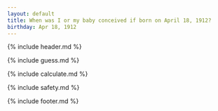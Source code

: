 ```yaml
---
layout: default
title: When was I or my baby conceived if born on April 18, 1912?
birthday: Apr 18, 1912
---
```


{% include header.md %}

{% include guess.md %}

{% include calculate.md %}

{% include safety.md %}

{% include footer.md %}



